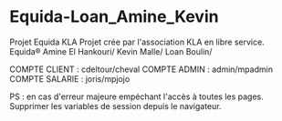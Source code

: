 # Equida-Loan_Amine_Kevin
Projet Equida KLA 
Projet crée par l'association KLA en libre service.
Equida®
Amine El Hankouri/
Kevin Malle/
Loan Boulin/

COMPTE CLIENT : 
  cdeltour/cheval
COMPTE ADMIN : 
  admin/mpadmin
COMPTE SALARIE : 
  joris/mpjojo

PS : en cas d'erreur majeure empéchant l'accès à toutes les pages. Supprimer les variables de session depuis le navigateur.
